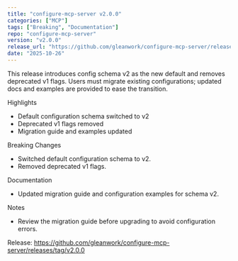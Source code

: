 ```yaml
---
title: "configure-mcp-server v2.0.0"
categories: ["MCP"]
tags: ["Breaking", "Documentation"]
repo: "configure-mcp-server"
version: "v2.0.0"
release_url: "https://github.com/gleanwork/configure-mcp-server/releases/tag/v2.0.0"
date: "2025-10-26"
---
```

This release introduces config schema v2 as the new default and removes deprecated v1 flags. Users must migrate existing configurations; updated docs and examples are provided to ease the transition.

Highlights
- Default configuration schema switched to v2
- Deprecated v1 flags removed
- Migration guide and examples updated

Breaking Changes
- Switched default configuration schema to v2.
- Removed deprecated v1 flags.

Documentation
- Updated migration guide and configuration examples for schema v2.

Notes
- Review the migration guide before upgrading to avoid configuration errors.

Release: https://github.com/gleanwork/configure-mcp-server/releases/tag/v2.0.0